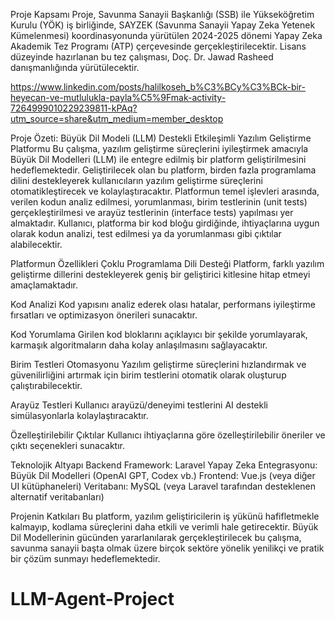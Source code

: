 Proje Kapsamı
Proje, Savunma Sanayii Başkanlığı (SSB) ile Yükseköğretim Kurulu (YÖK) iş birliğinde, SAYZEK (Savunma Sanayii Yapay Zeka Yetenek Kümelenmesi) koordinasyonunda yürütülen 2024-2025 dönemi Yapay Zeka Akademik Tez Programı (ATP) çerçevesinde gerçekleştirilecektir. Lisans düzeyinde hazırlanan bu tez çalışması, Doç. Dr. Jawad Rasheed danışmanlığında yürütülecektir.

https://www.linkedin.com/posts/halilkoseh_b%C3%BCy%C3%BCk-bir-heyecan-ve-mutlulukla-payla%C5%9Fmak-activity-7264999010229239811-kPAq?utm_source=share&utm_medium=member_desktop

Proje Özeti: Büyük Dil Modeli (LLM) Destekli Etkileşimli Yazılım Geliştirme Platformu
Bu çalışma, yazılım geliştirme süreçlerini iyileştirmek amacıyla Büyük Dil Modelleri (LLM) ile entegre edilmiş bir platform geliştirilmesini hedeflemektedir. Geliştirilecek olan bu platform, birden fazla programlama dilini destekleyerek kullanıcıların yazılım geliştirme süreçlerini otomatikleştirecek ve kolaylaştıracaktır. Platformun temel işlevleri arasında, verilen kodun analiz edilmesi, yorumlanması, birim testlerinin (unit tests) gerçekleştirilmesi ve arayüz testlerinin (interface tests) yapılması yer almaktadır. Kullanıcı, platforma bir kod bloğu girdiğinde, ihtiyaçlarına uygun olarak kodun analizi, test edilmesi ya da yorumlanması gibi çıktılar alabilecektir.

Platformun Özellikleri
Çoklu Programlama Dili Desteği
Platform, farklı yazılım geliştirme dillerini destekleyerek geniş bir geliştirici kitlesine hitap etmeyi amaçlamaktadır.

Kod Analizi
Kod yapısını analiz ederek olası hatalar, performans iyileştirme fırsatları ve optimizasyon önerileri sunacaktır.

Kod Yorumlama
Girilen kod bloklarını açıklayıcı bir şekilde yorumlayarak, karmaşık algoritmaların daha kolay anlaşılmasını sağlayacaktır.

Birim Testleri Otomasyonu
Yazılım geliştirme süreçlerini hızlandırmak ve güvenilirliğini artırmak için birim testlerini otomatik olarak oluşturup çalıştırabilecektir.

Arayüz Testleri
Kullanıcı arayüzü/deneyimi testlerini AI destekli simülasyonlarla kolaylaştıracaktır.

Özelleştirilebilir Çıktılar
Kullanıcı ihtiyaçlarına göre özelleştirilebilir öneriler ve çıktı seçenekleri sunacaktır.

Teknolojik Altyapı
Backend Framework: Laravel
Yapay Zeka Entegrasyonu: Büyük Dil Modelleri (OpenAI GPT, Codex vb.)
Frontend: Vue.js (veya diğer UI kütüphaneleri)
Veritabanı: MySQL (veya Laravel tarafından desteklenen alternatif veritabanları)

Projenin Katkıları
Bu platform, yazılım geliştiricilerin iş yükünü hafifletmekle kalmayıp, kodlama süreçlerini daha etkili ve verimli hale getirecektir. Büyük Dil Modellerinin gücünden yararlanılarak gerçekleştirilecek bu çalışma, savunma sanayii başta olmak üzere birçok sektöre yönelik yenilikçi ve pratik bir çözüm sunmayı hedeflemektedir.
# LLM-Agent-Project
